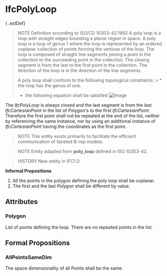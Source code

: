 # IfcPolyLoop

{ .extDef}<!-- end of definition -->
> NOTE Definition according to ISO/CD 10303-42:1992
> A poly loop is a loop with straight edges bounding a planar region in space. A poly loop is a loop of genus 1 where the loop is represented by an ordered coplanar collection of points forming the vertices of the loop. The loop is composed of straight line segments joining a point in the collection to the succeeding point in the collection. The closing segment is from the last to the first point in the collection. The direction of the loop is in the direction of the line segments.
>
> A poly loop shall conform to the following topological constraints: > * the loop has the genus of one.
> * the following equation shall be satisfied  ![Image](../../../../figures/ifcpolyloop-math1.gif)

 The _IfcPolyLoop_ is always closed and the last segment is from the last _IfcCartesianPoint_ in the list of _Polygon_'s to the first _IfcCartesianPoint_. Therefore the first point shall not be repeated at the end of the list, neither by referencing the same instance, nor by using an additional instance of _IfcCartesianPoint_ having the coordinates as the first point.
>
> NOTE This entity exists primarily to facilitate the efficient communication of faceted B-rep models.



> NOTE Entity adapted from **poly_loop** defined in ISO 10303-42.

> HISTORY  New entity in IFC1.0

**Informal Propositions**

1. All the points in the polygon defining the poly loop shall be coplanar.
2. The first and the last _Polygon_ shall be different by value.

## Attributes

### Polygon
List of points defining the loop. There are no repeated points in the list.

## Formal Propositions

### AllPointsSameDim
The space dimensionality of all Points shall be the same.
